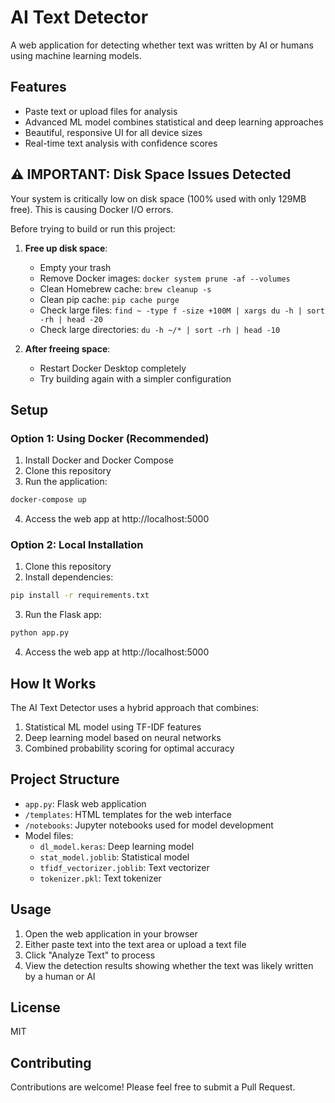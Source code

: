 # AI Text Detector

A web application for detecting whether text was written by AI or humans using machine learning models.

## Features

- Paste text or upload files for analysis
- Advanced ML model combines statistical and deep learning approaches
- Beautiful, responsive UI for all device sizes
- Real-time text analysis with confidence scores

## ⚠️ IMPORTANT: Disk Space Issues Detected

Your system is critically low on disk space (100% used with only 129MB free). This is causing Docker I/O errors.

Before trying to build or run this project:

1. **Free up disk space**:
   - Empty your trash
   - Remove Docker images: `docker system prune -af --volumes`
   - Clean Homebrew cache: `brew cleanup -s`
   - Clean pip cache: `pip cache purge`
   - Check large files: `find ~ -type f -size +100M | xargs du -h | sort -rh | head -20`
   - Check large directories: `du -h ~/* | sort -rh | head -10`

2. **After freeing space**:
   - Restart Docker Desktop completely
   - Try building again with a simpler configuration

## Setup

### Option 1: Using Docker (Recommended)

1. Install Docker and Docker Compose
2. Clone this repository
3. Run the application:

```bash
docker-compose up
```

4. Access the web app at http://localhost:5000

### Option 2: Local Installation

1. Clone this repository
2. Install dependencies:

```bash
pip install -r requirements.txt
```

3. Run the Flask app:

```bash
python app.py
```

4. Access the web app at http://localhost:5000

## How It Works

The AI Text Detector uses a hybrid approach that combines:

1. Statistical ML model using TF-IDF features
2. Deep learning model based on neural networks
3. Combined probability scoring for optimal accuracy

## Project Structure

- `app.py`: Flask web application 
- `/templates`: HTML templates for the web interface
- `/notebooks`: Jupyter notebooks used for model development
- Model files:
  - `dl_model.keras`: Deep learning model
  - `stat_model.joblib`: Statistical model
  - `tfidf_vectorizer.joblib`: Text vectorizer
  - `tokenizer.pkl`: Text tokenizer

## Usage

1. Open the web application in your browser
2. Either paste text into the text area or upload a text file
3. Click "Analyze Text" to process
4. View the detection results showing whether the text was likely written by a human or AI

## License

MIT

## Contributing

Contributions are welcome! Please feel free to submit a Pull Request.
